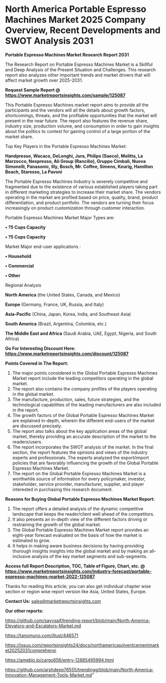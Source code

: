 # North America Portable Espresso Machines Market 2025 Company Overview, Recent Developments and SWOT Analysis 2031

<strong>Portable Espresso Machines Market Research Report 2031</strong>

The Research Report on Portable Espresso Machines Market is a Skillful and Deep Analysis of the Present Situation and Challenges. This research report also analyzes other important trends and market drivers that will affect market growth over 2025-2031.

<strong>Request Sample Report @ <a href=https://www.marketreportsinsights.com/sample/125087>https://www.marketreportsinsights.com/sample/125087</a></strong>

This Portable Espresso Machines market report aims to provide all the participants and the vendors will all the details about growth factors, shortcomings, threats, and the profitable opportunities that the market will present in the near future. The report also features the revenue share, industry size, production volume, and consumption in order to gain insights about the politics to contest for gaining control of a large portion of the market share.

Top Key Players in the Portable Espresso Machines Market:

<strong>Handpresso, Wacaco, DeLonghi, Jura, Philips (Saeco), Melitta, La Marzocco, Nespresso, Ali Group (Rancilio), Gruppo Cimbali, Nuova Simonelli, Panasonic, Illy, Bosch, Mr. Coffee, Simens, Keurig, Hamilton Beach, Staresso, La Pavoni</strong>

The Portable Espresso Machines Industry is severely competitive and fragmented due to the existence of various established players taking part in different marketing strategies to increase their market share. The vendors operating in the market are profiled based on price, quality, brand, product differentiation, and product portfolio. The vendors are turning their focus increasingly on product customization through customer interaction.

Portable Espresso Machines Market Major Types are:

<strong>• ?5 Cups Capacity

• ?5 Cups Capacity</strong>

Market Major end-user applications :

<strong>• Household

• Commercial

• Other</strong>

Regional Analysis

</u><strong><b>North America</b></strong> (the United States, Canada, and Mexico)

<strong><b>Europe </b></strong>(Germany, France, UK, Russia, and Italy)

<strong><b>Asia-Pacific</b></strong> (China, Japan, Korea, India, and Southeast Asia)

<strong><b>South America</b></strong> (Brazil, Argentina, Colombia, etc.)

<strong><b>The Middle East and Africa</b></strong> (Saudi Arabia, UAE, Egypt, Nigeria, and South Africa)

<strong>Go For Interesting Discount Here: <a href=https://www.marketreportsinsights.com/discount/125087>https://www.marketreportsinsights.com/discount/125087</a></strong>

<strong>Points Covered in The Report:</strong>
<ol>
  <li>The major points considered in the Global Portable Espresso Machines Market report include the leading competitors operating in the global market.</li>
  <li>The report also contains the company profiles of the players operating in the global market.</li>
  <li>The manufacture, production, sales, future strategies, and the technological capabilities of the leading manufacturers are also included in the report.</li>
  <li>The growth factors of the Global Portable Espresso Machines Market are explained in-depth, wherein the different end-users of the market are discussed precisely.</li>
  <li>The report also talks about the key application areas of the global market, thereby providing an accurate description of the market to the readers/users.</li>
  <li>The report incorporates the SWOT analysis of the market. In the final section, the report features the opinions and views of the industry experts and professionals. The experts analyzed the export/import policies that are favorably influencing the growth of the Global Portable Espresso Machines Market.</li>
  <li>The report on the Global Portable Espresso Machines Market is a worthwhile source of information for every policymaker, investor, stakeholder, service provider, manufacturer, supplier, and player interested in purchasing this research document.</li>
</ol>
<strong>Reasons for Buying Global Portable Espresso Machines Market Report:</strong>

<ol>
  <li>The report offers a detailed analysis of the dynamic competitive landscape that keeps the reader/client well ahead of the competitors.</li>
  <li>It also presents an in-depth view of the different factors driving or restraining the growth of the global market.</li>
  <li>The Global Portable Espresso Machines Market report provides an eight-year forecast evaluated on the basis of how the market is estimated to grow.</li>
  <li>It helps in making aware business decisions by having providing thorough insights insights into the global market and by making an all-inclusive analysis of the key market segments and sub-segments.</li>
</ol>
<strong>Access full Report Description, TOC, Table of Figure, Chart, etc. @ <a href=https://www.marketreportsinsights.com/industry-forecast/portable-espresso-machines-market-2022-125087>https://www.marketreportsinsights.com/industry-forecast/portable-espresso-machines-market-2022-125087</a></strong>


Thanks for reading this article; you can also get individual chapter wise section or region wise report version like Asia, United States, Europe.

<strong>Contact Us:</strong>
sales@marketreportsinsights.com

<strong>Our other reports:</strong>

<a href=https://github.com/sayysaif/trending-report/blob/main/North-America-Elevators-and-Escalators-Market.md>https://github.com/sayysaif/trending-report/blob/main/North-America-Elevators-and-Escalators-Market.md</a>

<a href=https://tanomuno.com/illust/446571>https://tanomuno.com/illust/446571</a>

<a href=https://issuu.com/reportsinsights24/docs/northamericasolventcementmarket20252031comprehensi>https://issuu.com/reportsinsights24/docs/northamericasolventcementmarket20252031comprehensi</a>

<a href=https://ameblo.jp/cargo656/entry-12885495994.html>https://ameblo.jp/cargo656/entry-12885495994.html</a>

<a href=https://github.com/arshdeep76555/trendingg/blob/main/North-America-Innovation-Management-Tools-Market.md>https://github.com/arshdeep76555/trendingg/blob/main/North-America-Innovation-Management-Tools-Market.md</a>"
